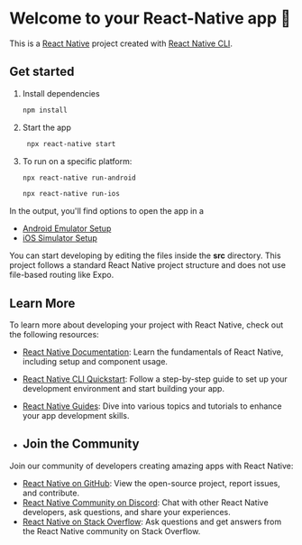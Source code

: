 
# Welcome to your React-Native app 👋

This is a [React Native](https://reactnative.dev) project created with [React Native CLI](https://reactnative.dev/docs/environment-setup).
## Get started

1. Install dependencies

   ```bash
   npm install
   ```

2. Start the app

   ```bash
    npx react-native start
   ```
3. To run on a specific platform:

    ```bash
    npx react-native run-android
   ```
     ```bash
    npx react-native run-ios
   ```

In the output, you'll find options to open the app in a

- [Android Emulator Setup](https://developer.android.com/studio/run/emulator)
- [iOS Simulator Setup](https://developer.apple.com/documentation/xcode/running-your-app-in-the-simulator-or-on-a-device)

You can start developing by editing the files inside the **src** directory. This project follows a standard React Native project structure and does not use file-based routing like Expo.

## Learn More

To learn more about developing your project with React Native, check out the following resources:

- [React Native Documentation](https://reactnative.dev/docs/getting-started): Learn the fundamentals of React Native, including setup and component usage.
- [React Native CLI Quickstart](https://reactnative.dev/docs/environment-setup): Follow a step-by-step guide to set up your development environment and start building your app.
- [React Native Guides](https://reactnative.dev/docs/next/tutorial): Dive into various topics and tutorials to enhance your app development skills.

- ## Join the Community

Join our community of developers creating amazing apps with React Native:

- [React Native on GitHub](https://github.com/facebook/react-native): View the open-source project, report issues, and contribute.
- [React Native Community on Discord](https://discord.gg/reactiflux): Chat with other React Native developers, ask questions, and share your experiences.
- [React Native on Stack Overflow](https://stackoverflow.com/questions/tagged/react-native): Ask questions and get answers from the React Native community on Stack Overflow.

